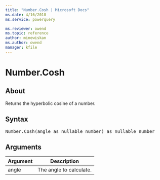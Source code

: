 ```yaml
---
title: "Number.Cosh | Microsoft Docs"
ms.date: 4/16/2018
ms.service: powerquery

ms.reviewer: owend
ms.topic: reference
author: minewiskan
ms.author: owend
manager: kfile
---
```

# Number.Cosh

  
## About  
Returns the hyperbolic cosine of a number.  
  
## Syntax

<pre>
Number.Cosh(angle as nullable number) as nullable number  
</pre>
  
## Arguments  
  
|Argument|Description|  
|------------|---------------|  
|angle|The angle to calculate.|  
  
